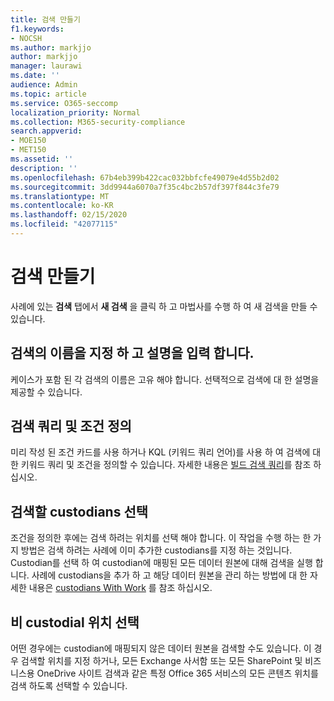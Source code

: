 ```yaml
---
title: 검색 만들기
f1.keywords:
- NOCSH
ms.author: markjjo
author: markjjo
manager: laurawi
ms.date: ''
audience: Admin
ms.topic: article
ms.service: O365-seccomp
localization_priority: Normal
ms.collection: M365-security-compliance
search.appverid:
- MOE150
- MET150
ms.assetid: ''
description: ''
ms.openlocfilehash: 67b4eb399b422cac032bbfcfe49079e4d55b2d02
ms.sourcegitcommit: 3dd9944a6070a7f35c4bc2b57df397f844c3fe79
ms.translationtype: MT
ms.contentlocale: ko-KR
ms.lasthandoff: 02/15/2020
ms.locfileid: "42077115"
---
```

# <a name="create-a-search"></a>검색 만들기

사례에 있는 **검색** 탭에서 **새 검색** 을 클릭 하 고 마법사를 수행 하 여 새 검색을 만들 수 있습니다.

## <a name="name-your-search-and-give-it-a-description"></a>검색의 이름을 지정 하 고 설명을 입력 합니다.

케이스가 포함 된 각 검색의 이름은 고유 해야 합니다. 선택적으로 검색에 대 한 설명을 제공할 수 있습니다. 

## <a name="define-your-search-query-and-conditions"></a>검색 쿼리 및 조건 정의

미리 작성 된 조건 카드를 사용 하거나 KQL (키워드 쿼리 언어)를 사용 하 여 검색에 대 한 키워드 쿼리 및 조건을 정의할 수 있습니다. 자세한 내용은 [빌드 검색 쿼리](building-search-queries.md)를 참조 하십시오.

## <a name="choose-the-custodians-to-search-from"></a>검색할 custodians 선택

조건을 정의한 후에는 검색 하려는 위치를 선택 해야 합니다. 이 작업을 수행 하는 한 가지 방법은 검색 하려는 사례에 이미 추가한 custodians를 지정 하는 것입니다. Custodian를 선택 하 여 custodian에 매핑된 모든 데이터 원본에 대해 검색을 실행 합니다. 사례에 custodians을 추가 하 고 해당 데이터 원본을 관리 하는 방법에 대 한 자세한 내용은 [custodians With Work](managing-custodians.md) 를 참조 하십시오.

## <a name="choose-non-custodial-locations"></a>비 custodial 위치 선택

어떤 경우에는 custodian에 매핑되지 않은 데이터 원본을 검색할 수도 있습니다. 이 경우 검색할 위치를 지정 하거나, 모든 Exchange 사서함 또는 모든 SharePoint 및 비즈니스용 OneDrive 사이트 검색과 같은 특정 Office 365 서비스의 모든 콘텐츠 위치를 검색 하도록 선택할 수 있습니다.
